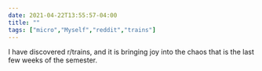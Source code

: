 ```yaml
---
date: 2021-04-22T13:55:57-04:00
title: ""
tags: ["micro","Myself","reddit","trains"]
---
```

I have discovered r/trains, and it is bringing joy into the chaos that is the last few weeks of the semester.
